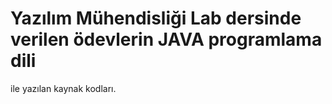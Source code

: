 # **Yazılım Mühendisliği Lab** dersinde verilen ödevlerin **JAVA** programlama dili
ile yazılan kaynak kodları.
